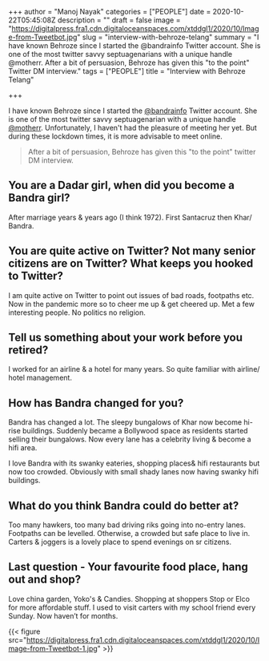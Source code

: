 +++
author = "Manoj Nayak"
categories = ["PEOPLE"]
date = 2020-10-22T05:45:08Z
description = ""
draft = false
image = "https://digitalpress.fra1.cdn.digitaloceanspaces.com/xtddgl1/2020/10/Image-from-Tweetbot.jpg"
slug = "interview-with-behroze-telang"
summary = "I have known Behroze since I started the @bandrainfo Twitter account. She is one of the most twitter savvy septuagenarians with a unique handle @motherr. After a bit of persuasion, Behroze has given this \"to the point\" Twitter DM interview."
tags = ["PEOPLE"]
title = "Interview with Behroze Telang"

+++


I have known Behroze since I started the [@bandrainfo](https://twitter.com/bandrainfo) Twitter account. She is one of the most twitter savvy septuagenarian with a unique handle [@motherr](https://twitter.com/motherr). Unfortunately, I haven't had the pleasure of meeting her yet. But during these lockdown times, it is more advisable to meet online.

> After a bit of persuasion, Behroze has given this "to the point" twitter DM interview.

## You are a Dadar girl, when did you become a Bandra girl?

After marriage years & years ago (I think 1972). First Santacruz then Khar/ Bandra.

## You are quite active on Twitter? Not many senior citizens are on Twitter? What keeps you hooked to Twitter?

I am quite active on Twitter to point out issues of bad roads, footpaths etc. Now in the pandemic more so to cheer me up & get cheered up. Met a few interesting people. No politics no religion.

## Tell us something about your work before you retired?

I worked for an airline & a hotel for many years. So quite familiar with airline/ hotel management.

## How has Bandra changed for you?

Bandra has changed a lot. The sleepy bungalows of Khar now become hi-rise buildings. Suddenly became a Bollywood space as residents started selling their bungalows. Now every lane has a celebrity living & become a hifi area.

I love Bandra with its swanky eateries, shopping places& hifi restaurants but now too crowded. Obviously with small shady lanes now having swanky hifi buildings.

## What do you think Bandra could do better at?

Too many hawkers, too many bad driving riks going into no-entry lanes. Footpaths can be levelled. Otherwise, a crowded but safe place to live in. Carters & joggers is a lovely place to spend evenings on sr citizens.

## Last question - Your favourite food place, hang out and shop?

Love china garden, Yoko's & Candies. Shopping at shoppers Stop or Elco for more affordable stuff. I used to visit carters with my school friend every Sunday. Now haven’t for months.

{{< figure src="https://digitalpress.fra1.cdn.digitaloceanspaces.com/xtddgl1/2020/10/Image-from-Tweetbot-1.jpg" >}}



